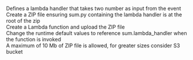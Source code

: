 <p>Defines a lambda handler that takes two number as input from the event<br />
Create a ZIP file ensuring sum.py containing the lambda handler is at the root of the zip<br />
Create a Lambda function and upload the ZIP file<br />
Change the runtime default values to reference sum.lambda_handler when the function is invoked<br />
A maximum of 10 Mb of ZIP file is allowed, for greater sizes consider S3 bucket</p>